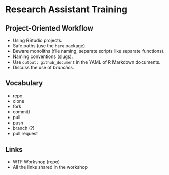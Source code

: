 Research Assistant Training
================

## Project-Oriented Workflow

  - Using RStudio projects.
  - Safe paths (use the `here` package).
  - Beware monoliths (file naming, separate scripts like separate
    functions).
  - Naming conventions (slugs).
  - Use `output: github_document` in the YAML of R Markdown documents.
  - Discuss the use of *branches*.

## Vocabulary

  - repo
  - clone
  - fork
  - committ
  - pull
  - push
  - branch (?)
  - pull request

## Links

  - WTF Workshop (repo)
  - All the links shared in the workshop
